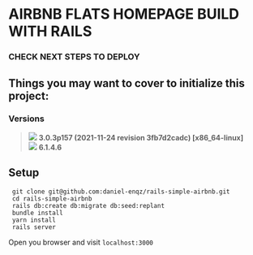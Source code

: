 # AIRBNB FLATS HOMEPAGE BUILD WITH RAILS
### CHECK NEXT STEPS TO DEPLOY

## Things you may want to cover to initialize this project:
### Versions
> <img src="https://img.shields.io/badge/Ruby-CC342D?style=for-the-badge&logo=ruby&logoColor=white"> <strong> 3.0.3p157 (2021-11-24 revision 3fb7d2cadc) [x86_64-linux]</strong><br>
> <img src="https://img.shields.io/badge/Ruby_on_Rails-CC0000?style=for-the-badge&logo=ruby-on-rails&logoColor=white"> <strong> 6.1.4.6 </strong>

## Setup

```shell
 git clone git@github.com:daniel-enqz/rails-simple-airbnb.git
 cd rails-simple-airbnb
 rails db:create db:migrate db:seed:replant
 bundle install
 yarn install
 rails server
```
Open you browser and visit `localhost:3000`
